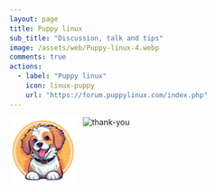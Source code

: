 ```yaml
---
layout: page
title: Puppy linux
sub_title: "Discussion, talk and tips"
image: /assets/web/Puppy-linux-4.webp
comments: true
actions:
  - label: "Puppy linux"
    icon: linux-puppy
    url: "https://forum.puppylinux.com/index.php"    
---
```


<img align='left' src="/assets/icons/puppy_transparent.png" style="margin-right: 10px" height="auto" width="120" alt="MU" />

<p align="left">
  
<img src="https://readme-typing-svg.herokuapp.com?font=Roboto+Slab&color=5a5f77&size=24&center=false&vCenter=true&width=450&lines=👋+𝕎𝕖𝕝𝕔𝕠𝕞𝕖+." alt="thank-you" />
  
</p> 
